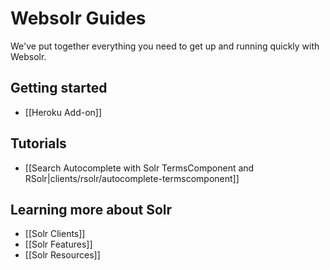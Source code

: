 # Websolr Guides

We've put together everything you need to get up and running quickly with Websolr.

## Getting started

- [[Heroku Add-on]]

## Tutorials

- [[Search Autocomplete with Solr TermsComponent and RSolr|clients/rsolr/autocomplete-termscomponent]]

## Learning more about Solr

- [[Solr Clients]]
- [[Solr Features]]
- [[Solr Resources]]
